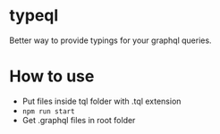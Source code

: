 # typeql

Better way to provide typings for your graphql queries.

# How to use

- Put files inside tql folder with .tql extension
- `npm run start`
- Get .graphql files in root folder
